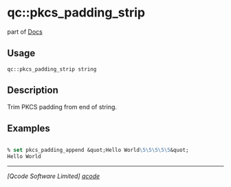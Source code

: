 qc::pkcs_padding_strip
======================

part of [Docs](.)

Usage
-----
`qc::pkcs_padding_strip string`

Description
-----------
Trim PKCS padding from end of string.

Examples
--------
```tcl

% set pkcs_padding_append &quot;Hello World\5\5\5\5\5&quot;
Hello World

```

----------------------------------
*[Qcode Software Limited] [qcode]*

[qcode]: http://www.qcode.co.uk "Qcode Software"
